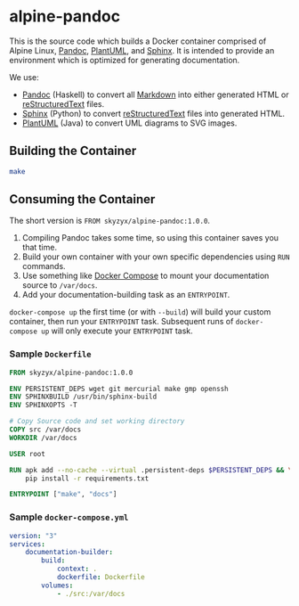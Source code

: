 # alpine-pandoc

This is the source code which builds a Docker container comprised of Alpine Linux, [Pandoc], [PlantUML], and [Sphinx]. It is intended to provide an environment which is optimized for generating documentation.

We use:

* [Pandoc] (Haskell) to convert all [Markdown] into either generated HTML or [reStructuredText] files.
* [Sphinx] (Python) to convert [reStructuredText] files into generated HTML.
* [PlantUML] (Java) to convert UML diagrams to SVG images.

## Building the Container

```bash
make
```

## Consuming the Container

The short version is `FROM skyzyx/alpine-pandoc:1.0.0`.

1. Compiling Pandoc takes some time, so using this container saves you that time.
1. Build your own container with your own specific dependencies using `RUN` commands.
1. Use something like [Docker Compose] to mount your documentation source to `/var/docs`.
1. Add your documentation-building task as an `ENTRYPOINT`.

`docker-compose up` the first time (or with `--build`) will build your custom container, then run your `ENTRYPOINT` task. Subsequent runs of `docker-compose up` will only execute your `ENTRYPOINT` task.

### Sample `Dockerfile`

```Dockerfile
FROM skyzyx/alpine-pandoc:1.0.0

ENV PERSISTENT_DEPS wget git mercurial make gmp openssh
ENV SPHINXBUILD /usr/bin/sphinx-build
ENV SPHINXOPTS -T

# Copy Source code and set working directory
COPY src /var/docs
WORKDIR /var/docs

USER root

RUN apk add --no-cache --virtual .persistent-deps $PERSISTENT_DEPS && \
    pip install -r requirements.txt

ENTRYPOINT ["make", "docs"]
```

### Sample `docker-compose.yml`

```yaml
version: "3"
services:
    documentation-builder:
        build:
            context: .
            dockerfile: Dockerfile
        volumes:
            - ./src:/var/docs
```

  [Docker Compose]: https://docs.docker.com/compose/
  [Markdown]: http://commonmark.org
  [Pandoc]: http://pandoc.org
  [PlantUML]: http://plantuml.com
  [reStructuredText]: http://docutils.sourceforge.net/rst.html
  [Sphinx]: http://www.sphinx-doc.org
